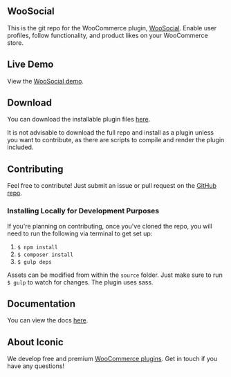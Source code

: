 ## WooSocial

This is the git repo for the WooCommerce plugin, [WooSocial](https://iconicwp.com/products/woosocial/). Enable user profiles, follow functionality, and product likes on your WooCommerce store.

## Live Demo

View the [WooSocial demo](http://demos.iconicwp.com/woosocial/).

## Download

You can download the installable plugin files [here](https://github.com/iconicwp/woosocial/raw/master/dist/iconic-woosocial.zip).

It is not advisable to download the full repo and install as a plugin unless you want to contribute, as there are scripts to compile and render the plugin included.

## Contributing

Feel free to contribute! Just submit an issue or pull request on the [GitHub repo](https://github.com/iconicwp/woosocial).

### Installing Locally for Development Purposes

If you're planning on contributing, once you've cloned the repo, you will need to run the following via terminal to get set up:

1. `$ npm install`
3. `$ composer install`
4. `$ gulp deps`

Assets can be modified from within the `source` folder. Just make sure to run `$ gulp` to watch for changes. The plugin uses sass.

## Documentation

You can view the docs [here](https://github.com/iconicwp/woosocial/blob/master/dist/readme.md).

## About Iconic

We develop free and premium [WooCommerce plugins](https://iconicwp.com/products/). Get in touch if you have any questions!
